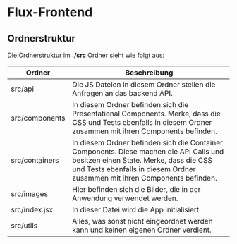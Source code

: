 # Flux-Frontend

## Ordnerstruktur

Die Ordnerstruktur im **./src** Ordner sieht wie folgt aus:

| Ordner | Beschreibung |
| ------ | ------------ |
| src/api  | Die JS Dateien in diesem Ordner stellen die Anfragen an das backend API.|
| src/components | In diesem Ordner befinden sich die Presentational Components. Merke, dass die CSS und Tests ebenfalls in diesem Ordner zusammen mit ihren Components befinden. |
| src/containers | In diesem Ordner befinden sich die Container Components. Diese machen die API Calls und besitzen einen State. Merke, dass die CSS und Tests ebenfalls in diesem Ordner zusammen mit ihren Components befinden. |
| src/images | Hier befinden sich die Bilder, die in der Anwendung verwendet werden. |
| src/index.jsx | In dieser Datei wird die App initialisiert. |
| src/utils | Alles, was sonst nicht eingeordnet werden kann und keinen eigenen Ordner verdient. |
